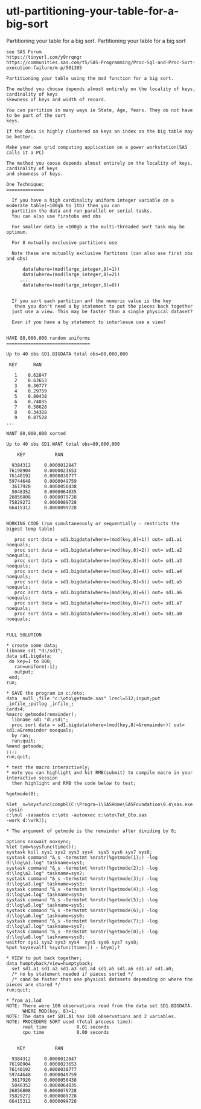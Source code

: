 # utl-partitioning-your-table-for-a-big-sort
Partitioning your table for a big sort.
    Partitioning your table for a big sort

    see SAS Forum
    https://tinyurl.com/y9rrqngr
    https://communities.sas.com/t5/SAS-Programming/Proc-Sql-and-Proc-Sort-execution-failure/m-p/501385

    Partitioning your table using the mod function for a big sort.

    The method you choose depends almost entirely on the locality of keys, cardinality of keys
    skewness of keys and width of record.

    You can partition in many ways ie State, Age, Years. They do not have to be part of the sort
    keys.

    If the data is highly clustered on keys an index on the big table may be better.

    Make your own grid computing application on a power workstation(SAS calls it a PC)

    The method you coose depends almost entirely on the locality of keys, cardinality of keys
    and skewness of keys.

    One Technique:
    ==============

      If you have a high cardinality uniform integer variable on a moderate table(~100gb to 1tb) then you can
      partition the data and run parallel or serial tasks.
      You can also use firstobs and obs

      For smaller data ie <100gb a the multi-threaded sort task may be optimum.

      For 8 mutually exclusive partitions use

      Note these are mutually exclusive Partitons (can also use first obs and obs)

          data(where=(mod(large_integer,8)=1))
          data(where=(mod(large_integer,8)=2))
         ...
          data(where=(mod(large_integer,8)=0))


      If you sort each partition anf the numeric value is the key
       then you don't need a by statement to put the pieces back together
      just use a view. This may be faster than a single physical dataset?

      Even if you have a by statement to interleave use a view?


    HAVE 80,000,000 random uniforms
    ===============================

    Up to 40 obs SD1.BIGDATA total obs=80,000,000

     KEY      RAN

       1    0.62847
       2    0.63653
       3    0.30777
       4    0.29759
       5    0.80438
       6    0.74035
       7    0.58628
       8    0.34328
       9    0.87528
    ...

    WANT 80,000,000 sorted

    Up to 40 obs SD1.WANT total obs=80,000,000

        KEY           RAN

      9384312     0.0000012847
     76198904     0.0000023653
     76140192     0.0000030777
     59744648     0.0000049759
      3617920     0.0000050438
      5048352     0.0000064035
     26856808     0.0000079728
     75829272     0.0000089728
     66415312     0.0000099728


    WORKING CODE (run simultaneously or sequentially - restricts the bigest temp table)

       proc sort data = sd1.bigdata(where=(mod(key,8)=1)) out= sd1.a1 noequals;
       proc sort data = sd1.bigdata(where=(mod(key,8)=2)) out= sd1.a2 noequals;
       proc sort data = sd1.bigdata(where=(mod(key,8)=3)) out= sd1.a3 noequals;
       proc sort data = sd1.bigdata(where=(mod(key,8)=4)) out= sd1.a4 noequals;
       proc sort data = sd1.bigdata(where=(mod(key,8)=5)) out= sd1.a5 noequals;
       proc sort data = sd1.bigdata(where=(mod(key,8)=6)) out= sd1.a6 noequals;
       proc sort data = sd1.bigdata(where=(mod(key,8)=7)) out= sd1.a7 noequals;
       proc sort data = sd1.bigdata(where=(mod(key,8)=0)) out= sd1.a0 noequals;


    FULL SOLUTION

    * create some data;
    libname sd1 "d:/sd1";
    data sd1.bigdata;
     do key=1 to 800;
       ran=uniform(-1);
       output;
     end;
    run;

    * SAVE the program in c:/oto;
    data _null_;file "c:\oto\getmode.sas" lrecl=512;input;put _infile_;putlog _infile_;
    cards4;
    %macro getmode(remainder);
      libname sd1 "d:/sd1";
      proc sort data = sd1.bigdata(where=(mod(key,8)=&remainder)) out= sd1.a&remainder noequals;
      by ran;
      run;quit;
    %mend getmode;
    ;;;;
    run;quit;

    * test the macro interactively;
    * note you can highlight and hit RMB(submit) to compile macro in your interactive session
      then highlight and RMB the code below to test;

    %getmode(0);

    %let _s=%sysfunc(compbl(C:\Progra~1\SASHome\SASFoundation\9.4\sas.exe -sysin
    c:\nul -sasautos c:\oto -autoexec c:\oto\Tut_Oto.sas
    -work d:\wrk));

    * The argument of getmode is the remainder after dividing by 8;

    options noxwait noxsync;
    %let tym=%sysfunc(time());
    systask kill sys1 sys2 sys3 sys4  sys5 sys6 sys7 sys8;
    systask command "&_s -termstmt %nrstr(%getmode(1);) -log d:\log\a1.log" taskname=sys1;
    systask command "&_s -termstmt %nrstr(%getmode(2);) -log d:\log\a2.log" taskname=sys2;
    systask command "&_s -termstmt %nrstr(%getmode(3);) -log d:\log\a3.log" taskname=sys3;
    systask command "&_s -termstmt %nrstr(%getmode(4);) -log d:\log\a4.log" taskname=sys4;
    systask command "&_s -termstmt %nrstr(%getmode(5);) -log d:\log\a5.log" taskname=sys5;
    systask command "&_s -termstmt %nrstr(%getmode(6);) -log d:\log\a6.log" taskname=sys6;
    systask command "&_s -termstmt %nrstr(%getmode(7);) -log d:\log\a7.log" taskname=sys7;
    systask command "&_s -termstmt %nrstr(%getmode(0);) -log d:\log\a8.log" taskname=sys8;
    waitfor sys1 sys2 sys3 sys4  sys5 sys6 sys7 sys8;
    %put %sysevalf( %sysfunc(time()) - &tym);?

    * VIEW to put back together;
    data humptyback/view=humptyback;
      set sd1.a1 sd1.a2 sd1.a3 sd1.a4 sd1.a5 sd1.a6 sd1.a7 sd1.a0;
      /* no by statement needed if pieces sorted */
      /* cand be faster than one physical datasets depending on where the pieces are stored */
    run;quit;

    * from a1.lod
    NOTE: There were 100 observations read from the data set SD1.BIGDATA.
          WHERE MOD(key, 8)=1;
    NOTE: The data set SD1.A1 has 100 observations and 2 variables.
    NOTE: PROCEDURE SORT used (Total process time):
          real time           0.01 seconds
          cpu time            0.00 seconds


        KEY           RAN

      9384312     0.0000012847
     76198904     0.0000023653
     76140192     0.0000030777
     59744648     0.0000049759
      3617920     0.0000050438
      5048352     0.0000064035
     26856808     0.0000079728
     75829272     0.0000089728
     66415312     0.0000099728



